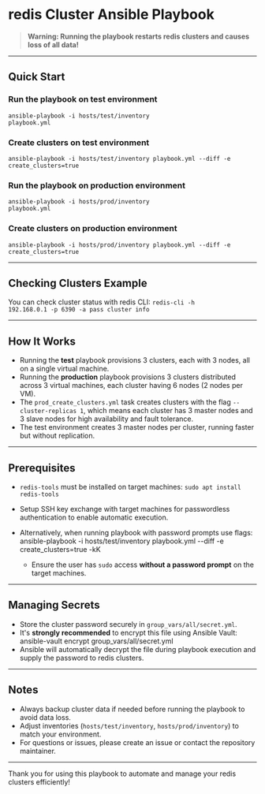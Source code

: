 # redis Cluster Ansible Playbook

> **Warning: Running the playbook restarts redis clusters and causes loss of all data!**

---

## Quick Start

### Run the playbook on test environment
<code>ansible-playbook -i hosts/test/inventory playbook.yml</code>

### Create clusters on test environment
<code>ansible-playbook -i hosts/test/inventory playbook.yml --diff -e create_clusters=true</code>

### Run the playbook on production environment
<code>ansible-playbook -i hosts/prod/inventory playbook.yml</code>

### Create clusters on production environment
<code>ansible-playbook -i hosts/prod/inventory playbook.yml --diff -e create_clusters=true</code>

---

## Checking Clusters Example

You can check cluster status with redis CLI:
<code>redis-cli -h 192.168.0.1 -p 6390 -a pass cluster info</code>

---

## How It Works

- Running the **test** playbook provisions 3 clusters, each with 3 nodes, all on a single virtual machine.
- Running the **production** playbook provisions 3 clusters distributed across 3 virtual machines, each cluster having 6 nodes (2 nodes per VM).
- The `prod_create_clusters.yml` task creates clusters with the flag `--cluster-replicas 1`, which means each cluster has 3 master nodes and 3 slave nodes for high availability and fault tolerance.
- The test environment creates 3 master nodes per cluster, running faster but without replication.

---

## Prerequisites

- `redis-tools` must be installed on target machines:
<code>sudo apt install redis-tools</code>

- Setup SSH key exchange with target machines for passwordless authentication to enable automatic execution.
- Alternatively, when running playbook with password prompts use flags:
ansible-playbook -i hosts/test/inventory playbook.yml --diff -e create_clusters=true -kK
  - Ensure the user has `sudo` access **without a password prompt** on the target machines.

---

## Managing Secrets

- Store the cluster password securely in `group_vars/all/secret.yml`.
- It's **strongly recommended** to encrypt this file using Ansible Vault:
ansible-vault encrypt group_vars/all/secret.yml
- Ansible will automatically decrypt the file during playbook execution and supply the password to redis clusters.

---

## Notes

- Always backup cluster data if needed before running the playbook to avoid data loss.
- Adjust inventories (`hosts/test/inventory`, `hosts/prod/inventory`) to match your environment.
- For questions or issues, please create an issue or contact the repository maintainer.

---

Thank you for using this playbook to automate and manage your redis clusters efficiently!
